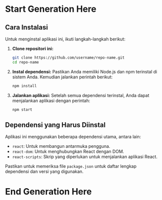 # Start Generation Here
## Cara Instalasi

Untuk menginstal aplikasi ini, ikuti langkah-langkah berikut:

1. **Clone repositori ini:**
   ```bash
   git clone https://github.com/username/repo-name.git
   cd repo-name
   ```

2. **Instal dependensi:**
   Pastikan Anda memiliki Node.js dan npm terinstal di sistem Anda. Kemudian jalankan perintah berikut:
   ```bash
   npm install
   ```

3. **Jalankan aplikasi:**
   Setelah semua dependensi terinstal, Anda dapat menjalankan aplikasi dengan perintah:
   ```bash
   npm start
   ```

## Dependensi yang Harus Diinstal

Aplikasi ini menggunakan beberapa dependensi utama, antara lain:

- `react`: Untuk membangun antarmuka pengguna.
- `react-dom`: Untuk menghubungkan React dengan DOM.
- `react-scripts`: Skrip yang diperlukan untuk menjalankan aplikasi React.

Pastikan untuk memeriksa file `package.json` untuk daftar lengkap dependensi dan versi yang digunakan.
# End Generation Here
